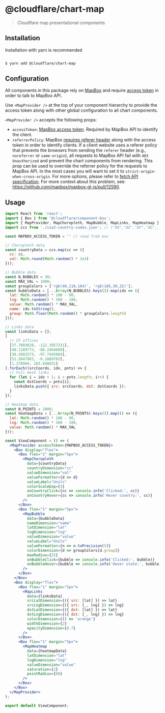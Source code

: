 # @cloudflare/chart-map

> Cloudflare map presentational components

## Installation
Installation with yarn is recommended

```sh

$ yarn add @cloudflare/chart-map

```


## Configuration
All components in this package rely on [MapBox](https://docs.mapbox.com/) and require [access token](https://docs.mapbox.com/help/getting-started/access-tokens/) in order to talk to MapBox API. 

Use `<MapProvider />` at the top of your component hierarchy to provide the access token along with other global configuration to all chart components. 

`<MapProvider />` accepts the following props:

- `accessToken`: [MapBox access token](https://docs.mapbox.com/help/getting-started/access-tokens/). Required by MapBox API to identify the client.
- `referrerPolicy`: MapBox [requires referer header](https://docs.mapbox.com/accounts/guides/tokens/#requirements-and-limitations) along with the access token in order to identify clients. If a client website uses a referer policy that prevents the browsers from sending the `referer` header (e.g., `noreferrer` or `same-origin`), all requests to MapBox API fail with `403 Unauthorized` and prevent the chart components from rendering. This prop can be used to override the referrer policy for the requests to MapBox API. In the most cases you will want to set it to `strict-origin-when-cross-origin`. For more options, please refer to [fetch API specification](https://javascript.info/fetch-api). For more context about this problem, see: https://github.com/mapbox/mapbox-gl-js/pull/12590.

## Usage

```jsx
import React from 'react';
import { Box } from '@cloudflare/component-box';
import { MapProvider, MapChoropleth, MapBubble, MapLinks, MapHeatmap } from '../../src';
import ccs from './iso2-country-codes.json'; // ["AD","AE","AF","AG",...]

const MAPBOX_ACCESS_TOKEN = '' // read from env 

// Choropleth data
const countryData = ccs.map(cc => ({
  cc: cc,
  val: Math.round(Math.random() * 1e3)
}));

// Bubble data
const N_BUBBLES = 30;
const MAX_VAL = 1000;
const groupColors = ['rgb(40,110,164)', 'rgb(166,30,32)'];
const bubbleData = [...Array(N_BUBBLES).keys()].map(idx => ({
  lat: Math.random() * 180 - 90,
  lng: Math.random() * 360 - 180,
  value: Math.random() * MAX_VAL,
  name: idx.toString(),
  group: Math.floor(Math.random() * groupColors.length)
}));

// Links data
const linksData = [];
[
  // CF offices
  [37.7803628, -122.3957331],
  [40.1189773, -88.2464608],
  [30.2681573, -97.7445804],
  [51.5047963, -0.1089703],
  [1.278984, 103.848831]
].forEach((srcCoords, idx, pnts) => {
  // Full mesh links
  for (let i = idx + 1; i < pnts.length; i++) {
    const dstCoords = pnts[i];
    linksData.push({ src: srcCoords, dst: dstCoords });
  }
});

// Heatmap data
const N_POINTS = 2000;
const heatmapData = [...Array(N_POINTS).keys()].map(() => ({
  lat: Math.random() * 180 - 90,
  lng: Math.random() * 360 - 180,
  value: Math.random() * MAX_VAL
}));

const ViewComponent = () => (
  <MapProvider accessToken={MAPBOX_ACCESS_TOKEN}>
    <Box display="flex">
      <Box flex="1" margin="5px">
        <MapChoropleth
          data={countryData}
          countryDimension="cc"
          valueDimension="val"
          valueFormatter={d => d}
          valueLabel="Units"
          colorScaleExp={3}
          onCountryClick={cc => console.info('Clicked:', cc)}
          onCountryHover={cc => console.info('Hover country:', cc)}
        />
      </Box>
      <Box flex="1" margin="5px">
        <MapBubble
          data={bubbleData}
          nameDimension="name"
          latDimension="lat"
          lngDimension="lng"
          valueDimension="value"
          valueLabel="Units"
          valueFormatter={n => n.toPrecision(5)}
          colorDimension={d => groupColors[d.group]}
          maxRadius={25}
          onBubbleClick={bubble => console.info('Clicked:', bubble)}
          onBubbleHover={bubble => console.info('Hover state:', bubble)}
        />
      </Box>
    </Box>
    <Box display="flex">
      <Box flex="1" margin="5px">
        <MapLinks
          data={linksData}
          srcLatDimension={({ src: [lat] }) => lat}
          srcLngDimension={({ src: [_, lng] }) => lng}
          dstLatDimension={({ dst: [lat] }) => lat}
          dstLngDimension={({ dst: [_, lng] }) => lng}
          colorDimension={() => 'orange'}
          widthDimension={2}
          opacityDimension={0.7}
        />
      </Box>
      <Box flex="1" margin="5px">
        <MapHeatmap
          data={heatmapData}
          latDimension="lat"
          lngDimension="lng"
          valueDimension="value"
          saturation={2}
          pointRadius={60}
        />
      </Box>
    </Box>
  </MapProvider>
);

export default ViewComponent;

```


